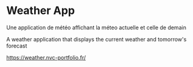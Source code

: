 # Weather App 

Une application de météo affichant la méteo actuelle et celle de demain

A weather application that displays the current weather and tomorrow's forecast

https://weather.nvc-portfolio.fr/
